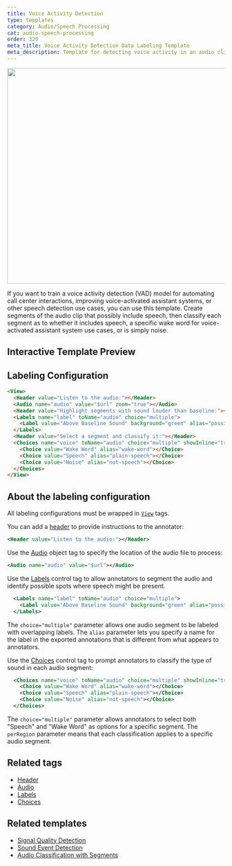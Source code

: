 ```yaml
---
title: Voice Activity Detection
type: templates
category: Audio/Speech Processing
cat: audio-speech-processing
order: 320
meta_title: Voice Activity Detection Data Labeling Template
meta_description: Template for detecting voice activity in an audio clip with Label Studio for your machine learning and data science projects.
---
```


<img src="/images/templates-misc/voice-activity-detection.png" alt="" class="gif-border" width="600px" height="498px" />

If you want to train a voice activity detection (VAD) model for automating call center interactions, improving voice-activated assistant systems, or other speech detection use cases, you can use this template. Create segments of the audio clip that possibly include speech, then classify each segment as to whether it includes speech, a specific wake word for voice-activated assistant system use cases, or is simply noise.  

## Interactive Template Preview

<div id="main-preview"></div>

## Labeling Configuration

```html
<View>
  <Header value="Listen to the audio:"></Header>
  <Audio name="audio" value="$url" zoom="true"></Audio>    
  <Header value="Highlight segments with sound louder than baseline:"></Header>
  <Labels name="label" toName="audio" choice="multiple">
    <Label value="Above Baseline Sound" background="green" alias="possible-speech"></Label>
  </Labels>
  <Header value="Select a segment and classify it:"></Header>
  <Choices name="voice" toName="audio" choice="multiple" showInline="true" perRegion="true">
    <Choice value="Wake Word" alias="wake-word"></Choice>
    <Choice value="Speech" alias="plain-speech"></Choice>
    <Choice value="Noise" alias="not-speech"></Choice>
  </Choices>
</View>
```

## About the labeling configuration
All labeling configurations must be wrapped in [`View`](/tags/view.html) tags.

You can add a [header](/tags/header.html) to provide instructions to the annotator:
```xml
<Header value="Listen to the audio:"></Header>
```

Use the [Audio](/tags/audio.html) object tag to specify the location of the audio file to process:
```xml
<Audio name="audio" value="$url"></Audio>
```

Use the [Labels](/tags/labels.html) control tag to allow annotators to segment the audio and identify possible spots where speech might be present. 
```xml
  <Labels name="label" toName="audio" choice="multiple">
    <Label value="Above Baseline Sound" background="green" alias="possible-speech"></Label>
  </Labels>
```
The `choice="multiple"` parameter allows one audio segment to be labeled with overlapping labels. The `alias` parameter lets you specify a name for the label in the exported annotations that is different from what appears to annotators.

Use the [Choices](/tags/choices.html) control tag to prompt annotators to classify the type of sound in each audio segment:
```xml
  <Choices name="voice" toName="audio" choice="multiple" showInline="true" perRegion="true">
    <Choice value="Wake Word" alias="wake-word"></Choice>
    <Choice value="Speech" alias="plain-speech"></Choice>
    <Choice value="Noise" alias="not-speech"></Choice>
  </Choices>
```
The `choice="multiple"` parameter allows annotators to select both "Speech" and "Wake Word" as options for a specific segment. The `perRegion` parameter means that each classification applies to a specific audio segment. 

## Related tags
- [Header](/tags/header.html)
- [Audio](/tags/audio.html)
- [Labels](/tags/labels.html)
- [Choices](/tags/choices.html)

## Related templates
- [Signal Quality Detection](signal_quality_detection.html)
- [Sound Event Detection](sound_event_detection.html)
- [Audio Classification with Segments](audio_regions.html)

